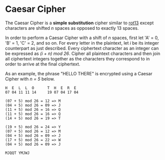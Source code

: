 # Caesar Cipher

The Caesar Cipher is a **simple substitution** cipher similar to [rot13](./rot13.md) except characters are shifted *n* spaces as opposed to exactly 13 spaces.

In order to perform a Caesar Cipher with a shift of *n* spaces, first let 'A' = 0, 'B' = 1, 'C' = 2, and so on. For every letter in the plaintext, let *i* be its integer counterpart as just described. Every ciphertext character as an integer can be expressed as *(i + n) mod 26*. Cipher all plaintext characters and then join all ciphertext integers together as the characters they correspond to in order to arrive at the final ciphertext.

As an example, the phrase "HELLO THERE" is encrypted using a Caesar Cipher with *n = 5* below.

```
H  E  L  L  O      T  H  E  R  E
07 04 11 11 14     19 07 04 17 04

(07 + 5) mod 26 = 12 => M
(04 + 5) mod 26 = 09 => J
(11 + 5) mod 26 = 16 => Q
(11 + 5) mod 26 = 16 => Q
(14 + 5) mod 26 = 19 => T

(19 + 5) mod 26 = 24 => Y
(07 + 5) mod 26 = 12 => M
(04 + 5) mod 26 = 09 => J
(17 + 5) mod 26 = 22 => W
(04 + 5) mod 26 = 09 => J

MJQQT YMJWJ
```
